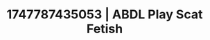 ---
categories:
- Tan lines & lingerie
- Gymnastics
- Immersive erotica
- Stepsister roleplay
- Butt plug play
image: /assets/images/1747787435053.jpg
layout: post
seo:
  description: Featured content with artistic ABDL Play, Scat Fetish. HD images available.
  keywords: ABDL Play, Scat Fetish
  og_image: /assets/images/1747787435053.jpg
  schema_type: VisualArtwork
tags:
- ABDL Play
- '#1747787435053'
- Scat Fetish
title: 1747787435053 | ABDL Play Scat Fetish
---
